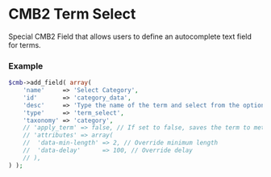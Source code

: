 # CMB2 Term Select

Special CMB2 Field that allows users to define an autocomplete text field for terms.

### Example
```php
$cmb->add_field( array(
	'name'     => 'Select Category',
	'id'       => 'category_data',
	'desc'     => 'Type the name of the term and select from the options',
	'type'     => 'term_select',
	'taxonomy' => 'category',
	// 'apply_term' => false, // If set to false, saves the term to meta instead of setting term on the object.
	// 'attributes' => array(
	// 	'data-min-length' => 2, // Override minimum length
	// 	'data-delay'      => 100, // Override delay
	// ),
) );
```
